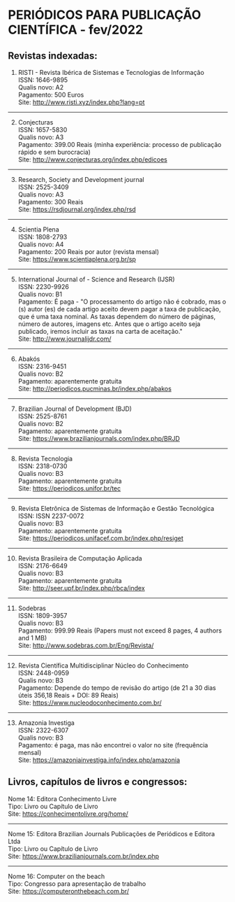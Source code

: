 # PERIÓDICOS PARA PUBLICAÇÃO CIENTÍFICA - fev/2022

## Revistas indexadas:

1. RISTI - Revista Ibérica de Sistemas e Tecnologias de Informação<br />
ISSN: 1646-9895<br />
Qualis novo: A2<br />
Pagamento: 500 Euros<br />
Site: http://www.risti.xyz/index.php?lang=pt<br />

-------

2. Conjecturas<br />
ISSN: 1657-5830<br />
Qualis novo: A3<br />
Pagamento: 399.00 Reais (minha experiência: processo de publicação rápido e sem burocracia)<br />
Site: http://www.conjecturas.org/index.php/edicoes<br />

-------

3. Research, Society and Development journal<br />
ISSN: 2525-3409<br />
Qualis novo: A3<br />
Pagamento: 300 Reais<br />
Site: https://rsdjournal.org/index.php/rsd<br />

-------

4. Scientia Plena<br />
ISSN: 1808-2793<br />
Qualis novo: A4<br />
Pagamento: 200 Reais por autor (revista mensal)<br />
Site: https://www.scientiaplena.org.br/sp<br />

-------

5. International Journal of - Science and Research (IJSR)<br />
ISSN: 2230-9926<br />
Qualis novo: B1<br />
Pagamento: É paga - "O processamento do artigo não é cobrado, mas o (s) autor (es) de cada artigo aceito devem pagar a taxa de publicação, que é uma taxa nominal. As taxas dependem do número de páginas, número de autores, imagens etc. Antes que o artigo aceito seja publicado, iremos incluir as taxas na carta de aceitação."<br />
Site: http://www.journalijdr.com/<br />

-------

6. Abakós<br />
ISSN: 2316-9451<br />
Qualis novo: B2<br />
Pagamento: aparentemente gratuita<br />
Site: http://periodicos.pucminas.br/index.php/abakos<br />

-------

7. Brazilian Journal of Development (BJD)<br />
ISSN: 2525-8761<br />
Qualis novo: B2<br />
Pagamento: aparentemente gratuita<br />
Site: https://www.brazilianjournals.com/index.php/BRJD<br />

-------

8. Revista Tecnologia<br />
ISSN: 2318-0730<br />
Qualis novo: B3<br />
Pagamento: aparentemente gratuita<br />
Site: https://periodicos.unifor.br/tec<br />

-------

9. Revista Eletrônica de Sistemas de Informação e Gestão Tecnológica<br />
ISSN: ISSN 2237-0072<br />
Qualis novo: B3<br />
Pagamento: aparentemente gratuita<br />
Site: https://periodicos.unifacef.com.br/index.php/resiget<br />

-------

10. Revista Brasileira de Computação Aplicada<br />
ISSN: 2176-6649<br />
Qualis novo: B3<br />
Pagamento: aparentemente gratuita<br />
Site: http://seer.upf.br/index.php/rbca/index<br />

-------

11. Sodebras<br />
ISSN: 1809-3957<br />
Qualis novo: B3<br />
Pagamento: 999.99 Reais (Papers must not exceed 8 pages, 4 authors and 1 MB)<br />
Site: http://www.sodebras.com.br/Eng/Revista/<br />

-------

12. Revista Científica Multidisciplinar Núcleo do Conhecimento<br />
ISSN: 2448-0959<br />
Qualis novo: B3<br />
Pagamento: Depende do tempo de revisão do artigo (de 21 a 30 dias úteis 356,18 Reais + DOI: 89 Reais)<br />
Site: https://www.nucleodoconhecimento.com.br/<br />

-------

13. Amazonia Investiga<br />
ISSN: 2322-6307<br />
Qualis novo: B3<br />
Pagamento: é paga, mas não encontrei o valor no site (frequência mensal)<br />
Site: https://amazoniainvestiga.info/index.php/amazonia<br />

## Livros, capítulos de livros e congressos:

Nome 14: Editora Conhecimento Livre<br />
Tipo: Livro ou Capítulo de Livro<br />
Site: https://conhecimentolivre.org/home/<br />

-------

Nome 15: Editora Brazilian Journals Publicações de Periódicos e Editora Ltda<br />
Tipo: Livro ou Capítulo de Livro<br />
Site: https://www.brazilianjournals.com.br/index.php<br />

-------

Nome 16: Computer on the beach<br />
Tipo: Congresso para apresentação de trabalho<br />
Site: https://computeronthebeach.com.br/<br />